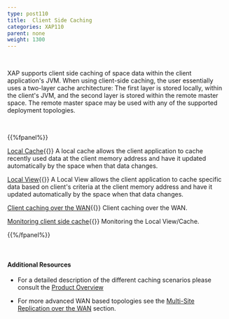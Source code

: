 ```yaml
---
type: post110
title:  Client Side Caching
categories: XAP110
parent: none
weight: 1300
---
```



<br>

XAP supports client side caching of space data within the client application's JVM. When using client-side caching, the user essentially uses a two-layer cache architecture: The first layer is stored locally, within the client's JVM, and the second layer is stored within the remote master space. The remote master space may be used with any of the supported deployment topologies.


<br>

{{%fpanel%}}

[Local Cache](./local-cache.html){{<wbr>}}
A local cache allows the client application to cache recently used data at the client memory address and have it updated automatically by the space when that data changes.

[Local View](./local-view.html){{<wbr>}}
A Local View allows the client application to cache specific data based on client's criteria at the client memory address and have it updated automatically by the space when that data changes.

[Client caching over the WAN](./client-side-caching-over-the-wan.html){{<wbr>}}
Client caching over the WAN.

[Monitoring client side cache](./monitoring-the-client-side-cache.html){{<wbr>}}
Monitoring the Local View/Cache.

{{%/fpanel%}}

<br>

#### Additional Resources

- For a detailed description of the different caching scenarios please consult the [Product Overview](/product_overview/caching-scenarios.html)

- For more advanced WAN based topologies see the [Multi-Site Replication over the WAN](./multi-site-replication-over-the-wan.html) section.



